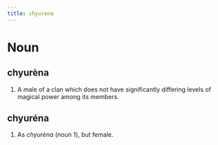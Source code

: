 ```yaml
---
title: chyurena
---
```


# Noun

## chyurèna

1. A male of a clan which does not have significantly differing levels of magical power among its members.

## chyuréna

1. As *chyurèna* (noun 1), but female.
